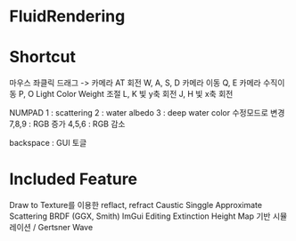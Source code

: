# FluidRendering

# Shortcut
마우스 좌클릭 드래그 -> 카메라 AT 회전
W, A, S, D	카메라 이동
Q, E		카메라 수직이동
P, O		Light Color Weight 조절
L, K		빛 y축 회전
J, H		빛 x축 회전

NUMPAD
1 : scattering
2 : water albedo
3 : deep water color	수정모드로 변경
7,8,9 : RGB 증가
4,5,6 : RGB 감소

backspace : GUI 토글


# Included Feature
Draw to Texture를 이용한 reflact, refract
Caustic
Singgle Approximate Scattering
BRDF (GGX, Smith)
ImGui Editing
Extinction
Height Map 기반 시뮬레이션 / Gertsner Wave

